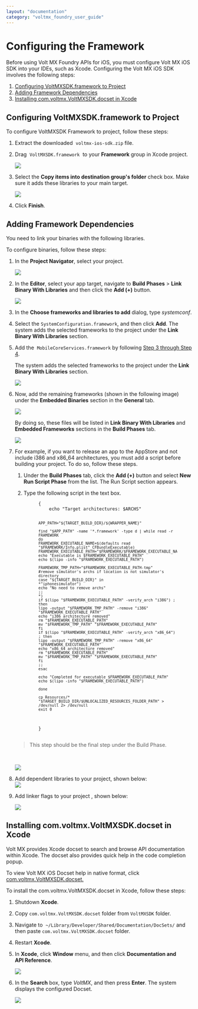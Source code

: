 ```yaml
---
layout: "documentation"
category: "voltmx_foundry_user_guide"
---
```

                             
Configuring the Framework
=========================

Before using Volt MX Foundry APIs for iOS, you must configure Volt MX iOS SDK into your IDEs, such as Xcode. Configuring the Volt MX iOS SDK involves the following steps:

1.  [Configuring VoltMXSDK.framework to Project](#configuring-voltmxsdk-framework-to-project)
2.  [Adding Framework Dependencies](#adding-framework-dependencies)
3.  [Installing com.voltmx.VoltMXSDK.docset in Xcode](iOS/Installing.html)

Configuring VoltMXSDK.framework to Project
----------------------------------------

To configure VoltMXSDK Framework to project, follow these steps:

1.  Extract the downloaded  `voltmx-ios-sdk.zip` file.
2.  Drag  `VoltMXSDK.framework`  to your **Framework** group in Xcode project.  
    
    ![](../Resources/Images/iOS/2_582x258.png)
    

1.  Select the **Copy items into destination group's folder** check box. Make sure it adds these libraries to your main target.  
    
    ![](../Resources/Images/iOS/3_577x389.png)
    
2.  Click **Finish**.

Adding Framework Dependencies
-----------------------------

You need to link your binaries with the following libraries.

To configure binaries, follow these steps:

1.  In the **Project Navigator**, select your project.  
    
    ![](../Resources/Images/iOS/4a_575x290.png)
    
2.  In the **Editor**, select your app target, navigate to **Build Phases** \> **Link Binary With Libraries** and then click the **Add (+)** button.  
    
    ![](../Resources/Images/iOS/5.png)  
    
3.  In the **Choose frameworks and libraries to add** dialog, type _systemconf_.
4.  Select the `SystemConfiguration.framework`, and then click **Add**. The system adds the selected frameworks to the project under the **Link Binary With Libraries** section. 
5.  Add the  `MobileCoreServices.framework` by following [Step 3 through Step 4](#Step3).
    
    The system adds the selected frameworks to the project under the **Link Binary With Libraries** section.
    
    ![](../Resources/Images/iOS/4_594x257.png)
    
6.  Now, add the remaining frameworks (shown in the following image) under the **Embedded Binaries** section in the **General** tab.
    
    ![](../Resources/Images/iOS/General_Tab_599x375.png)
    
    By doing so, these files will be listed in **Link Binary With Libraries** and **Embedded Frameworks** sections in the **Build Phases** tab.
    
    ![](../Resources/Images/iOS/Linked_Binaries_and_Embedded_Frameworks_598x738.png)
    
7.  For example, if you want to release an app to the AppStore and not include i386 and x86\_64 architectures, you must add a script before building your project. To do so, follow these steps.

    1.  Under the **Build Phases** tab, click the **Add (+)** button and select **New Run Script Phase** from the list. The Run Script section appears.
    2.  Type the following script in the text box.
        <figure class="highlight"><pre><code class="language-voltmx" data-lang="voltmx">{
            echo "Target architectures: $ARCHS"
            
            APP_PATH="${TARGET_BUILD_DIR}/${WRAPPER_NAME}"
            
            find "$APP_PATH" -name '*.framework' -type d | while read -r FRAMEWORK
            do
            FRAMEWORK_EXECUTABLE_NAME=$(defaults read "$FRAMEWORK/Info.plist" CFBundleExecutable)
            FRAMEWORK_EXECUTABLE_PATH="$FRAMEWORK/$FRAMEWORK_EXECUTABLE_NAME"
            echo "Executable is $FRAMEWORK_EXECUTABLE_PATH"
            echo $(lipo -info "$FRAMEWORK_EXECUTABLE_PATH")
            
            FRAMEWORK_TMP_PATH="$FRAMEWORK_EXECUTABLE_PATH-tmp"
            #remove simulator's archs if location is not simulator's directory
            case "${TARGET_BUILD_DIR}" in
            *"iphonesimulator")
            echo "No need to remove archs"
            ;;
            *)
            if $(lipo "$FRAMEWORK_EXECUTABLE_PATH" -verify_arch "i386") ; then
            lipo -output "$FRAMEWORK_TMP_PATH" -remove "i386" "$FRAMEWORK_EXECUTABLE_PATH"
            echo "i386 architecture removed"
            rm "$FRAMEWORK_EXECUTABLE_PATH"
            mv "$FRAMEWORK_TMP_PATH" "$FRAMEWORK_EXECUTABLE_PATH"
            fi
            if $(lipo "$FRAMEWORK_EXECUTABLE_PATH" -verify_arch "x86_64") ; then
            lipo -output "$FRAMEWORK_TMP_PATH" -remove "x86_64" "$FRAMEWORK_EXECUTABLE_PATH"
            echo "x86_64 architecture removed"
            rm "$FRAMEWORK_EXECUTABLE_PATH"
            mv "$FRAMEWORK_TMP_PATH" "$FRAMEWORK_EXECUTABLE_PATH"
            fi
            ;;
            esac
            
            echo "Completed for executable $FRAMEWORK_EXECUTABLE_PATH"
            echo $(lipo -info "$FRAMEWORK_EXECUTABLE_PATH")
            
            done
            
            cp Resources/* "$TARGET_BUILD_DIR/$UNLOCALIZED_RESOURCES_FOLDER_PATH" > /dev/null 2> /dev/null
            exit 0
        }</code></pre></figure>
        
    <blockquote> This step should be the final step under the Build Phase.</blockquote>        
    <br/>
    
    ![](../Resources/Images/iOS/script_497x653.png) <br/> 
 
8.  Add dependent libraries to your project, shown below: <br/>
    ![](../Resources/Images/iOS/other_dependent_libraries_592x267.png)

9.  Add linker flags to your project , shown below:
    
    ![](../Resources/Images/iOS/Linker_flags_590x145.png)  


Installing com.voltmx.VoltMXSDK.docset in Xcode
-------------------------------------------

Volt MX  provides Xcode docset to search and browse API documentation within Xcode. The docset also provides quick help in the code completion popup.

To view Volt MX iOS Docset help in native format, click [com.voltmx.VoltMXSDK.docset.](http://docs.voltmx.com/8_x_PDFs/voltmxfoundry/voltmx_docsets/ios/com.voltmx.VoltMXSDK.docset/Contents/Resources/Documents/index.html)

To install the com.voltmx.VoltMXSDK.docset in Xcode, follow these steps:

1.  Shutdown **Xcode**.
2.  Copy `com.voltmx.VoltMXSDK.docset` folder from `VoltMXSDK` folder.
3.  Navigate to  `~/Library/Developer/Shared/Documentation/DocSets/` and then paste `com.voltmx.VoltMXSDK.docset` folder.
4.  Restart **Xcode**.
5.  In **Xcode**, click **Window** menu, and then click **Documentation and API Reference**.
    
    ![](../Resources/Images/iOS/ioshelp1.png)
    
6.  In the **Search** box, type _VoltMX_, and then press **Enter**. The system displays the configured Docset.
    
    ![](../Resources/Images/iOS/ioshelp2_581x353.png)
